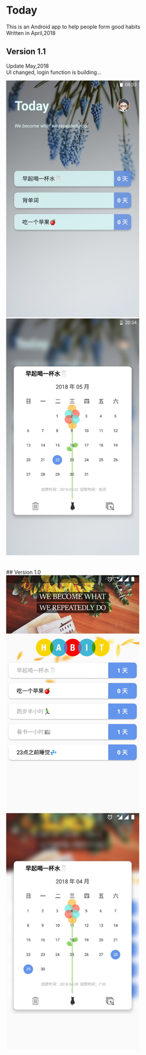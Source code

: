 # Today
This is an Android app to help people form good habits</br>
Written in April,2018
## Version 1.1
Update May,2018 <br/>
UI changed, login function is building...
<div align=left>
<img width="360" height="640" src="https://github.com/hazyao/Today/raw/master/Demo/demo03.jpg"/>
<img width="360" height="640" src="https://github.com/hazyao/Today/raw/master/Demo/demo04.jpg"/></div>
</br>
</br>
## Version 1.0
<div align=left>
<img width="360" height="640" src="https://github.com/hazyao/Today/raw/master/Demo/demo01.jpg"/>
<img width="360" height="640" src="https://github.com/hazyao/Today/raw/master/Demo/demo02.jpg"/></div>

